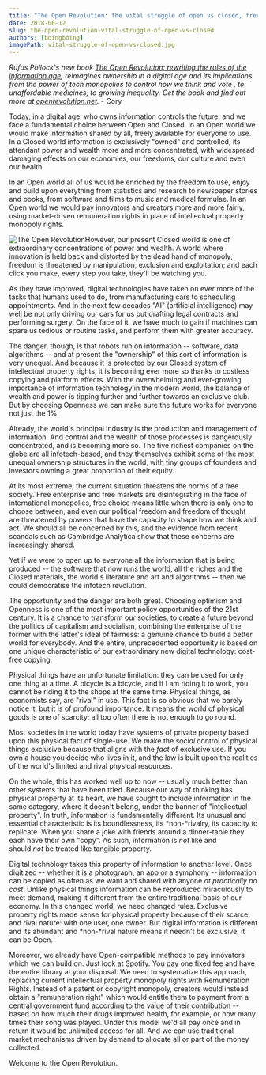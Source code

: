 ```yaml
---
title: "The Open Revolution: the vital struggle of open vs closed, free vs unfree"
date: 2018-06-12
slug: the-open-revolution-vital-struggle-of-open-vs-closed
authors: [boingboing]
imagePath: vital-struggle-of-open-vs-closed.jpg
---
```


*Rufus Pollock's new book [The Open Revolution: rewriting the rules of the information age](https://openrevolution.net/), reimagines ownership in a digital age and its implications from the power of tech monopolies to control how we think and vote , to unaffordable medicines, to growing inequality. Get the book and find out more at [openrevolution.net](https://openrevolution.net/).* - Cory

Today, in a digital age, who owns information controls the future, and we face a fundamental choice between Open and Closed. In an Open world we would make information shared by all, freely available for everyone to use. In a Closed world information is exclusively "owned" and controlled, its attendant power and wealth more and more concentrated, with widespread damaging effects on our economies, our freedoms, our culture and even our health.

In an Open world all of us would be enriched by the freedom to use, enjoy and build upon everything from statistics and research to newspaper stories and books, from software and films to music and medical formulae. In an Open world we would pay innovators and creators more and more fairly, using market-driven remuneration rights in place of intellectual property monopoly rights.

![The Open Revolution](/img/blog_content/vital-struggle-of-open-vs-closed.jpg)However, our present Closed world is one of extraordinary concentrations of power and wealth. A world where innovation is held back and distorted by the dead hand of monopoly; freedom is threatened by manipulation, exclusion and exploitation; and each click you make, every step you take, they'll be watching you.

As they have improved, digital technologies have taken on ever more of the tasks that humans used to do, from manufacturing cars to scheduling appointments. And in the next few decades "AI" (artificial intelligence) may well be not only driving our cars for us but drafting legal contracts and performing surgery. On the face of it, we have much to gain if machines can spare us tedious or routine tasks, and perform them with greater accuracy.

The danger, though, is that robots run on information -- software, data algorithms -- and at present the "ownership" of this sort of information is very unequal. And because it is protected by our Closed system of intellectual property rights, it is becoming ever more so thanks to costless copying and platform effects. With the overwhelming and ever-growing importance of information technology in the modern world, the balance of wealth and power is tipping further and further towards an exclusive club. But by choosing Openness we can make sure the future works for everyone not just the 1%.

Already, the world's principal industry is the production and management of information. And control and the wealth of those processes is dangerously concentrated, and is becoming more so. The five richest companies on the globe are all infotech-based, and they themselves exhibit some of the most unequal ownership structures in the world, with tiny groups of founders and investors owning a great proportion of their equity.

At its most extreme, the current situation threatens the norms of a free society. Free enterprise and free markets are disintegrating in the face of international monopolies, free choice means little when there is only one to choose between, and even our political freedom and freedom of thought are threatened by powers that have the capacity to shape how we think and act. We should all be concerned by this, and the evidence from recent scandals such as Cambridge Analytica show that these concerns are increasingly shared.

Yet if we were to open up to everyone all the information that is being produced -- the software that now runs the world, all the riches and the Closed materials, the world's literature and art and algorithms -- then we could democratise the infotech revolution.

The opportunity and the danger are both great. Choosing optimism and Openness is one of the most important policy opportunities of the 21st century. It is a chance to transform our societies, to create a future beyond the politics of capitalism and socialism, combining the enterprise of the former with the latter's ideal of fairness: a genuine chance to build a better world for everybody. And the entire, unprecedented opportunity is based on one unique characteristic of our extraordinary new digital technology: cost-free copying.

Physical things have an unfortunate limitation: they can be used for only one thing at a time. A bicycle is a bicycle, and if I am riding it to work, you cannot be riding it to the shops at the same time. Physical things, as economists say, are "rival" in use. This fact is so obvious that we barely notice it, but it is of profound importance. It means the world of physical goods is one of scarcity: all too often there is not enough to go round.

Most societies in the world today have systems of private property based upon this physical fact of single-use. We make the *social* control of physical things exclusive because that aligns with the *fact* of exclusive use. If you own a house you decide who lives in it, and the law is built upon the realities of the world's limited and rival physical resources.

On the whole, this has worked well up to now -- usually much better than other systems that have been tried. Because our way of thinking has physical property at its heart, we have sought to include information in the same category, where it doesn't belong, under the banner of "intellectual property". In truth, information is fundamentally different. Its unusual and essential characteristic is its boundlessness, its *non-*rivalry, its capacity to replicate. When you share a joke with friends around a dinner-table they each have their own "copy". As such, information is *not* like and should *not* be treated like tangible property.

Digital technology takes this property of information to another level. Once digitized -- whether it is a photograph, an app or a symphony -- information can be copied as often as we want and shared with anyone *at practically no cost*. Unlike physical things information can be reproduced miraculously to meet demand, making it different from the entire traditional basis of our economy. In this changed world, we need changed rules. Exclusive property rights made sense for physical property because of their scarce and rival nature: with one user, one owner. But digital information is different and its abundant and *non-*rival nature means it needn't be exclusive, it can be Open.

Moreover, we already have Open-compatible methods to pay innovators which we can build on. Just look at Spotify. You pay one fixed fee and have the entire library at your disposal. We need to systematize this approach, replacing current intellectual property monopoly rights with Remuneration Rights. Instead of a patent or copyright monopoly, creators would instead obtain a "remuneration right" which would entitle them to payment from a central government fund according to the value of their contribution -- based on how much their drugs improved health, for example, or how many times their song was played. Under this model we'd all pay once and in return it would be unlimited access for all. And we can use traditional market mechanisms driven by demand to allocate all or part of the money collected.

Welcome to the Open Revolution.
